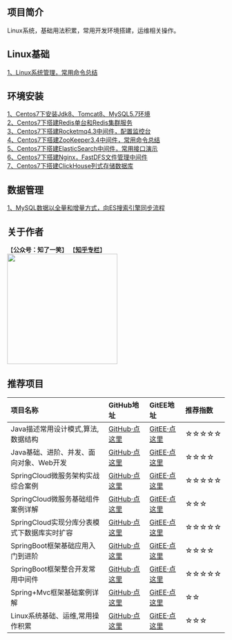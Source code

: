 ## 项目简介
Linux系统，基础用法积累，常用开发环境搭建，运维相关操作。

## Linux基础
[1、Linux系统管理，常用命令总结](https://mp.weixin.qq.com/s?__biz=MzU4Njg0MzYwNw==&mid=2247483702&idx=1&sn=9f0d7fc1b1c4d339d8143aa79dd07bcc&chksm=fdf4558eca83dc98b9113d79b23468d5378be4b3931358ca7ffa8b37c477529ffa403dea52e9&token=317931696&lang=zh_CN#rd)<br/>

## 环境安装
[1、Centos7下安装Jdk8、Tomcat8、MySQL5.7环境](https://mp.weixin.qq.com/s?__biz=MzU4Njg0MzYwNw==&mid=2247483661&idx=1&sn=d870a15c804b310337dcd2e60a2cb490&chksm=fdf455b5ca83dca3adcfea994f053f5fb99ea447e4e1f90bc3d5ffe22d60c2987c86f254f01c&token=317931696&lang=zh_CN#rd)<br/>
[2、Centos7下搭建Redis单台和Redis集群服务](https://mp.weixin.qq.com/s?__biz=MzU4Njg0MzYwNw==&mid=2247483665&idx=1&sn=c28b7fc5de72637edf3a52af94ed095d&chksm=fdf455a9ca83dcbfff502e80a84c8b162c7b48c9d06d1919ee6f1637b004d35f7d8a723dd2c9&token=317931696&lang=zh_CN#rd)<br/>
[3、Centos7下搭建Rocketmq4.3中间件，配置监控台](https://mp.weixin.qq.com/s?__biz=MzU4Njg0MzYwNw==&mid=2247483670&idx=1&sn=6908cf4f4b7008e94110168f8a250f54&chksm=fdf455aeca83dcb8217fe9b6a4dc74b965daad9713f56a1e643648be374db02b8fe475c56308&token=317931696&lang=zh_CN#rd)<br/>
[4、Centos7下搭建ZooKeeper3.4中间件，常用命令总结](https://mp.weixin.qq.com/s?__biz=MzU4Njg0MzYwNw==&mid=2247483895&idx=2&sn=13a589ff05f46f1c50e204d1588aefcc&chksm=fdf4554fca83dc5991e40d802b0fa7f72698188b7637cc8c2e0394df38ec015dcd814ccefe62&token=317931696&lang=zh_CN#rd)<br/>
[5、Centos7下搭建ElasticSearch中间件，常用接口演示](https://mp.weixin.qq.com/s?__biz=MzU4Njg0MzYwNw==&mid=2247483901&idx=1&sn=93e3f5c2e190ec8114593f0652303678&chksm=fdf45545ca83dc534627faa21ad8026da3e5cee51fb77bb39990b4225271540a447004915ff0&token=317931696&lang=zh_CN#rd)<br/>
[6、Centos7下搭建Nginx，FastDFS文件管理中间件](https://mp.weixin.qq.com/s?__biz=MzU4Njg0MzYwNw==&mid=2247483913&idx=1&sn=5bf4b2d196bc711cf8ea00b653d91052&chksm=fdf456b1ca83dfa7ed39e7fcd55f5768f9ff6c233f8c0e0757f6dcc387699dbc1ef4f9add455&token=317931696&lang=zh_CN#rd)<br/>
[7、Centos7下搭建ClickHouse列式存储数据库](https://mp.weixin.qq.com/s?__biz=MzU4Njg0MzYwNw==&mid=2247484121&idx=2&sn=4fdca920b82bc61fa3d4130b2b793f07&chksm=fdf45661ca83df7755914f74610d19fa9ac717d3d452ed0e05f41fafa227e2146c83ff7592c6&token=1150397377&lang=zh_CN#rd)<br/>
## 数据管理
[1、MySQL数据以全量和增量方式，向ES搜索引擎同步流程](https://mp.weixin.qq.com/s?__biz=MzU4Njg0MzYwNw==&mid=2247484080&idx=1&sn=09f0fe1552157fd5f432f3fa37a67cb8&chksm=fdf45608ca83df1ee236fef6d6a6db3ecb29f52ad8f126f072f403d89372736060e0eb03b0db&token=188659150&lang=zh_CN#rd)

## 关于作者
【<b>公众号：知了一笑</b>】    【<b><a href="https://www.zhihu.com/people/cicadasmile/columns">知乎专栏</a></b>】<br/>
<img width="255px" height="255px" src="https://avatars0.githubusercontent.com/u/50793885?s=460&v=4"/><br/>

## 推荐项目

|项目名称|GitHub地址|GitEE地址|推荐指数|
|:---|:---|:---|:---|
|Java描述常用设计模式,算法,数据结构|[GitHub·点这里](https://github.com/cicadasmile/model-arithmetic-parent)|[GitEE·点这里](https://gitee.com/cicadasmile/model-arithmetic-parent)|☆☆☆☆☆|
|Java基础、进阶、并发、面向对象、Web开发|[GitHub·点这里](https://github.com/cicadasmile/java-base-parent)|[GitEE·点这里](https://gitee.com/cicadasmile/java-base-parent)|☆☆☆☆|
|SpringCloud微服务架构实战综合案例|[GitHub·点这里](https://github.com/cicadasmile/husky-spring-cloud)|[GitEE·点这里](https://gitee.com/cicadasmile/husky-spring-cloud)|☆☆☆☆☆|
|SpringCloud微服务基础组件案例详解|[GitHub·点这里](https://github.com/cicadasmile/spring-cloud-base)|[GitEE·点这里](https://gitee.com/cicadasmile/spring-cloud-base)|☆☆☆|
|SpringCloud实现分库分表模式下数据库实时扩容|[GitHub·点这里](https://github.com/cicadasmile/cloud-shard-jdbc)|[GitEE·点这里](https://gitee.com/cicadasmile/cloud-shard-jdbc)|☆☆☆☆☆|
|SpringBoot框架基础应用入门到进阶|[GitHub·点这里](https://github.com/cicadasmile/spring-boot-base)|[GitEE·点这里](https://gitee.com/cicadasmile/spring-boot-base)|☆☆☆☆|
|SpringBoot框架整合开发常用中间件|[GitHub·点这里](https://github.com/cicadasmile/middle-ware-parent)|[GitEE·点这里](https://gitee.com/cicadasmile/middle-ware-parent)|☆☆☆☆☆|
|Spring+Mvc框架基础案例详解|[GitHub·点这里](https://github.com/cicadasmile/spring-mvc-parent)|[GitEE·点这里](https://gitee.com/cicadasmile/spring-mvc-parent)|☆☆|
|Linux系统基础、运维,常用操作积累|[GitHub·点这里](https://github.com/cicadasmile/linux-system-base)|[GitEE·点这里](https://gitee.com/cicadasmile/linux-system-base)|☆☆☆|


